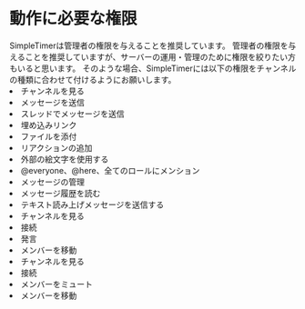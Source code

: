 # 動作に必要な権限
<warning>
SimpleTimerは管理者の権限を与えることを推奨しています。
</warning>
管理者の権限を与えることを推奨していますが、サーバーの運用・管理のために権限を絞りたい方もいると思います。  
そのような場合、SimpleTimerには以下の権限をチャンネルの種類に合わせて付けるようにお願いします。
<procedure title="テキストチャンネルで必要な権限" collapsible="true">
<list>
<li>チャンネルを見る</li>
<li>メッセージを送信</li>
<li>スレッドでメッセージを送信</li>
<li>埋め込みリンク</li>
<li>ファイルを添付</li>
<li>リアクションの追加</li>
<li>外部の絵文字を使用する</li>
<li>@everyone、@here、全てのロールにメンション</li>
<li>メッセージの管理</li>
<li>メッセージ履歴を読む</li>
<li>テキスト読み上げメッセージを送信する</li>
</list>
</procedure>

<procedure title="ボイスチャンネルで必要な権限" collapsible="true">
<list>
<li>チャンネルを見る</li>
<li>接続</li>
<li>発言</li>
<li>メンバーを移動</li>
</list>
</procedure>

<procedure title="ステージチャンネルで必要で必要な権限" collapsible="true">
<list>
<li>チャンネルを見る</li>
<li>接続</li>
<li>メンバーをミュート</li>
<li>メンバーを移動</li>
</list>
</procedure>